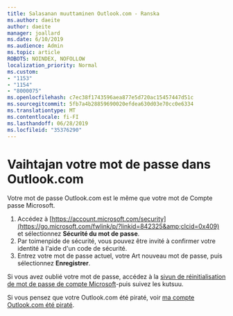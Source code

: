 ```yaml
---
title: Salasanan muuttaminen Outlook.com - Ranska
ms.author: daeite
author: daeite
manager: joallard
ms.date: 6/10/2019
ms.audience: Admin
ms.topic: article
ROBOTS: NOINDEX, NOFOLLOW
localization_priority: Normal
ms.custom:
- "1153"
- "1154"
- "8000075"
ms.openlocfilehash: c7ec38f1743596aea877e5d720ac15457447d51c
ms.sourcegitcommit: 5fb7a4b28859690020efdea630d03e70cc0e6334
ms.translationtype: MT
ms.contentlocale: fi-FI
ms.lasthandoff: 06/28/2019
ms.locfileid: "35376290"
---
```

# <a name="changer-votre-mot-de-passe-dans-outlookcom"></a>Vaihtajan votre mot de passe dans Outlook.com

Votre mot de passe Outlook.com est le même que votre mot de Compte passe Microsoft.

1. Accédez à [https://account.microsoft.com/security](https://go.microsoft.com/fwlink/p/?linkid=842325&amp;clcid=0x409) et sélectionnez **Sécurité du mot de passe**.
2. Par toimenpide de sécurité, vous pouvez être invité à confirmer votre identité à l'aide d'un code de sécurité.
3. Entrez votre mot de passe actuel, votre Art nouveau mot de passe, puis sélectionnez **Enregistrer**.

Si vous avez oublié votre mot de passe, accédez à la [sivun de réinitialisation de mot de passe de compte Microsoft](https://go.microsoft.com/fwlink/p/?linkid=841909)-puis suivez les kutsuu.

Si vous pensez que votre Outlook.com été piraté, voir [ma compte Outlook.com été piraté](https://support.office.com/fr-fr/article/mon-compte-outlook-com-a-été-piraté-35993ac5-ac2f-494e-aacb-5232dda453d8).